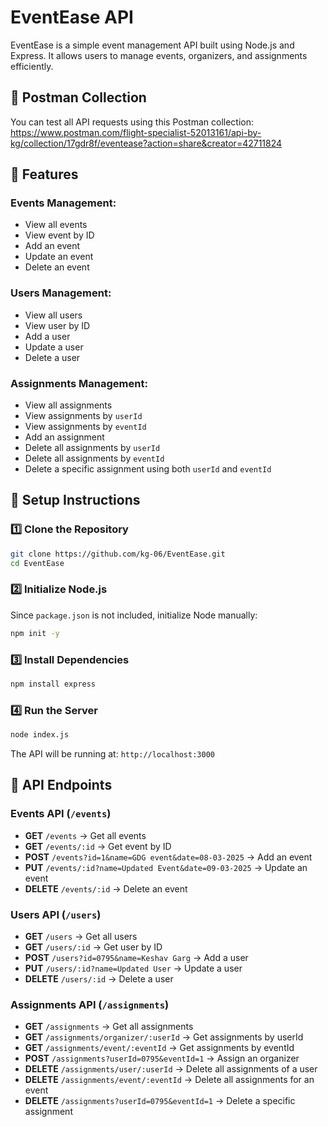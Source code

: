 # EventEase API

EventEase is a simple event management API built using Node.js and Express. It allows users to manage events, organizers, and assignments efficiently.


## 🔹 Postman Collection  
You can test all API requests using this Postman collection:  
https://www.postman.com/flight-specialist-52013161/api-by-kg/collection/17gdr8f/eventease?action=share&creator=42711824


## 🚀 Features
### **Events Management:**
- View all events
- View event by ID
- Add an event
- Update an event
- Delete an event

### **Users Management:**
- View all users
- View user by ID
- Add a user
- Update a user
- Delete a user

### **Assignments Management:**
- View all assignments
- View assignments by `userId`
- View assignments by `eventId`
- Add an assignment
- Delete all assignments by `userId`
- Delete all assignments by `eventId`
- Delete a specific assignment using both `userId` and `eventId`

## 📌 Setup Instructions

### **1️⃣ Clone the Repository**
```sh
git clone https://github.com/kg-06/EventEase.git
cd EventEase
```

### **2️⃣ Initialize Node.js**
Since `package.json` is not included, initialize Node manually:
```sh
npm init -y
```

### **3️⃣ Install Dependencies**
```sh
npm install express
```

### **4️⃣ Run the Server**
```sh
node index.js
```
The API will be running at: `http://localhost:3000`


## 📌 API Endpoints

### **Events API** (`/events`)
- **GET** `/events` → Get all events
- **GET** `/events/:id` → Get event by ID
- **POST** `/events?id=1&name=GDG event&date=08-03-2025` → Add an event
- **PUT** `/events/:id?name=Updated Event&date=09-03-2025` → Update an event
- **DELETE** `/events/:id` → Delete an event

### **Users API** (`/users`)
- **GET** `/users` → Get all users
- **GET** `/users/:id` → Get user by ID
- **POST** `/users?id=0795&name=Keshav Garg` → Add a user
- **PUT** `/users/:id?name=Updated User` → Update a user
- **DELETE** `/users/:id` → Delete a user

### **Assignments API** (`/assignments`)
- **GET** `/assignments` → Get all assignments
- **GET** `/assignments/organizer/:userId` → Get assignments by userId
- **GET** `/assignments/event/:eventId` → Get assignments by eventId
- **POST** `/assignments?userId=0795&eventId=1` → Assign an organizer
- **DELETE** `/assignments/user/:userId` → Delete all assignments of a user
- **DELETE** `/assignments/event/:eventId` → Delete all assignments for an event
- **DELETE** `/assignments?userId=0795&eventId=1` → Delete a specific assignment
